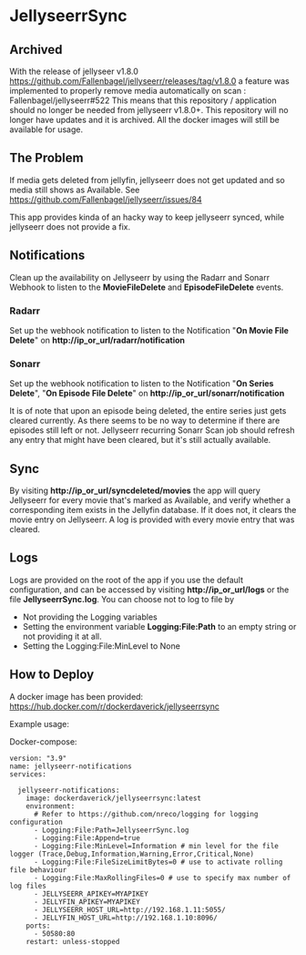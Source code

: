 # JellyseerrSync

## Archived

With the release of jellyseer v1.8.0 https://github.com/Fallenbagel/jellyseerr/releases/tag/v1.8.0 a feature was implemented to properly remove media automatically on scan : Fallenbagel/jellyseerr#522
This means that this repository / application should no longer be needed from jellyseerr v1.8.0+.
This repository will no longer have updates and it is archived. All the docker images will still be available for usage.

## The Problem
If media gets deleted from jellyfin, jellyseerr does not get updated and so media still shows as Available. See https://github.com/Fallenbagel/jellyseerr/issues/84

This app provides kinda of an hacky way to keep jellyseerr synced, while jellyseerr does not provide a fix.

## Notifications
Clean up the availability on Jellyseerr by using the Radarr and Sonarr Webhook to listen to the **MovieFileDelete** and **EpisodeFileDelete** events.

### Radarr

Set up the webhook notification to listen to the Notification "**On Movie File Delete**" on **http://ip_or_url/radarr/notification**

### Sonarr

Set up the webhook notification to listen to the Notification "**On Series Delete**", "**On Episode File Delete**" on **http://ip_or_url/sonarr/notification**

It is of note that upon an episode being deleted, the entire series just gets cleared currently. As there seems to be no way to determine if there are episodes still left or not. Jellyseerr recurring Sonarr Scan
job should refresh any entry that might have been cleared, but it's still actually available.

## Sync
By visiting **http://ip_or_url/syncdeleted/movies** the app will query Jellyseerr for every movie that's marked as Available, and verify whether a corresponding item exists in the Jellyfin database. If it does not, it clears the movie entry on Jellyseerr. 
A log is provided with every movie entry that was cleared.

## Logs
Logs are provided on the root of the app if you use the default configuration, and can be accessed by visiting **http://ip_or_url/logs** or the file **JellyseerrSync.log**.
You can choose not to log to file by 
- Not providing the Logging variables
- Setting the environment variable **Logging:File:Path** to an empty string or not providing it at all.
- Setting the Logging:File:MinLevel to None

## How to Deploy
A docker image has been provided: 
https://hub.docker.com/r/dockerdaverick/jellyseerrsync

Example usage:

Docker-compose:
```
version: "3.9"
name: jellyseerr-notifications
services:

  jellyseerr-notifications:
    image: dockerdaverick/jellyseerrsync:latest
    environment:
      # Refer to https://github.com/nreco/logging for logging configuration
      - Logging:File:Path=JellyseerrSync.log 
      - Logging:File:Append=true
      - Logging:File:MinLevel=Information # min level for the file logger (Trace,Debug,Information,Warning,Error,Critical,None)
      - Logging:File:FileSizeLimitBytes=0 # use to activate rolling file behaviour
      - Logging:File:MaxRollingFiles=0 # use to specify max number of log files
      - JELLYSEERR_APIKEY=MYAPIKEY
      - JELLYFIN_APIKEY=MYAPIKEY
      - JELLYSEERR_HOST_URL=http://192.168.1.11:5055/
      - JELLYFIN_HOST_URL=http://192.168.1.10:8096/
    ports:
      - 50580:80
    restart: unless-stopped   
```

